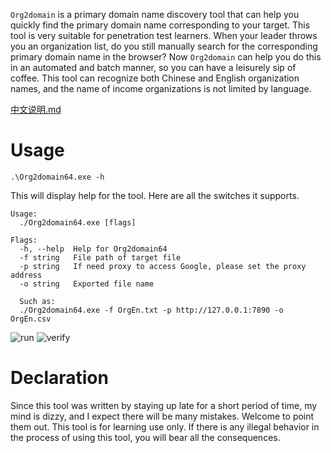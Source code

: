 `Org2domain` is a primary domain name discovery tool that can help you quickly find the primary domain name corresponding to your target.
This tool is very suitable for penetration test learners. When your leader throws you an organization list, do you still manually search for the corresponding primary domain name in the browser? Now `Org2domain` can help you do this in an automated and batch manner, so you can have a leisurely sip of coffee. This tool can recognize both Chinese and English organization names, and the name of income organizations is not limited by language.

[中文说明.md](README_cn.md)
# Usage
```shell
.\Org2domain64.exe -h
```
This will display help for the tool. Here are all the switches it supports.
```text
Usage:
  ./Org2domain64.exe [flags]

Flags:
  -h, --help  Help for Org2domain64
  -f string   File path of target file
  -p string   If need proxy to access Google, please set the proxy address
  -o string   Exported file name
  
  Such as:
  ./Org2domain64.exe -f OrgEn.txt -p http://127.0.0.1:7890 -o OrgEn.csv
```
![run](./run.jpg "run")
![verify](./verify.jpg "verify")

# Declaration
Since this tool was written by staying up late for a short period of time, my mind is dizzy, and I expect there will be many mistakes. Welcome to point them out. This tool is for learning use only. If there is any illegal behavior in the process of using this tool, you will bear all the consequences.
